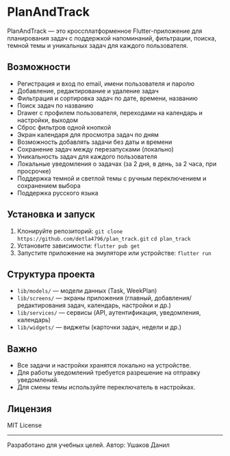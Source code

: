 # PlanAndTrack

PlanAndTrack — это кроссплатформенное Flutter-приложение для планирования задач с поддержкой напоминаний, фильтрации, поиска, темной темы и уникальных задач для каждого пользователя.

## Возможности

- Регистрация и вход по email, имени пользователя и паролю
- Добавление, редактирование и удаление задач
- Фильтрация и сортировка задач по дате, времени, названию
- Поиск задач по названию
- Drawer с профилем пользователя, переходами на календарь и настройки, выходом
- Сброс фильтров одной кнопкой
- Экран календаря для просмотра задач по дням
- Возможность добавлять задачи без даты и времени
- Сохранение задач между перезапусками (локально)
- Уникальность задач для каждого пользователя
- Локальные уведомления о задачах (за 2 дня, в день, за 2 часа, при просрочке)
- Поддержка темной и светлой темы с ручным переключением и сохранением выбора
- Поддержка русского языка

## Установка и запуск

1. Клонируйте репозиторий:
```git clone https://github.com/detla4796/plan_track.git```
```cd plan_track```
2. Установите зависимости:
```flutter pub get```
3. Запустите приложение на эмуляторе или устройстве:
```flutter run```

## Структура проекта

- `lib/models/` — модели данных (Task, WeekPlan)
- `lib/screens/` — экраны приложения (главный, добавления/редактирования задач, календарь, настройки и др.)
- `lib/services/` — сервисы (API, аутентификация, уведомления, календарь)
- `lib/widgets/` — виджеты (карточки задач, недели и др.)

## Важно
- Все задачи и настройки хранятся локально на устройстве.
- Для работы уведомлений требуется разрешение на отправку уведомлений.
- Для смены темы используйте переключатель в настройках.

## Лицензия

MIT License

---

Разработано для учебных целей. Автор: Ушаков Данил
